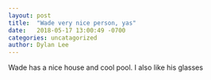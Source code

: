 ```yaml
---
layout: post
title:  "Wade very nice person, yas"
date:   2018-05-17 13:00:49 -0700
categories: uncatagorized
author: Dylan Lee
---
```

Wade has a nice house and cool pool. I also like his glasses
